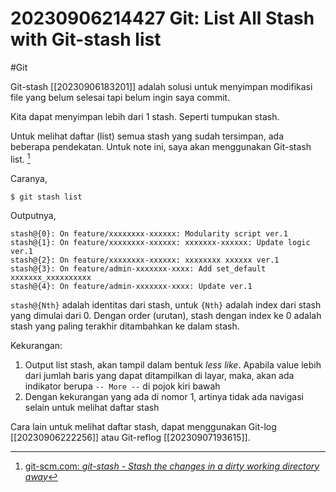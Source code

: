 # 20230906214427 Git: List All Stash with Git-stash list

#Git

Git-stash [[20230906183201]] adalah solusi untuk menyimpan modifikasi file yang belum selesai tapi belum ingin saya commit.

Kita dapat menyimpan lebih dari 1 stash. Seperti tumpukan stash.

Untuk melihat daftar (list) semua stash yang sudah tersimpan, ada beberapa pendekatan. Untuk note ini, saya akan menggunakan Git-stash list. [^1]

Caranya,

```terminal
$ git stash list
```

Outputnya,

```
stash@{0}: On feature/xxxxxxxx-xxxxxx: Modularity script ver.1
stash@{1}: On feature/xxxxxxxx-xxxxxx: xxxxxxx-xxxxxx: Update logic ver.1
stash@{2}: On feature/xxxxxxxx-xxxxxx: xxxxxxxx xxxxxx ver.1
stash@{3}: On feature/admin-xxxxxxx-xxxx: Add set_default xxxxxxx_xxxxxxxxxx
stash@{4}: On feature/admin-xxxxxxx-xxxx: Update ver.1
```

`stash@{Nth}` adalah identitas dari stash, untuk `{Nth}` adalah index dari stash yang dimulai dari 0. Dengan order (urutan), stash dengan index ke 0 adalah stash yang paling terakhir ditambahkan ke dalam stash.

Kekurangan:

1. Output list stash, akan tampil dalam bentuk *less like*. Apabila value lebih dari jumlah baris yang dapat ditampilkan di layar, maka, akan ada indikator berupa `-- More --` di pojok kiri bawah
1. Dengan kekurangan yang ada di nomor 1, artinya tidak ada navigasi selain untuk melihat daftar stash

Cara lain untuk melihat daftar stash, dapat menggunakan Git-log [[20230906222256]] atau Git-reflog [[20230907193615]].


[^1]: [git-scm.com: _git-stash - Stash the changes in a dirty working directory away_](https://www.git-scm.com/docs/git-stash)
